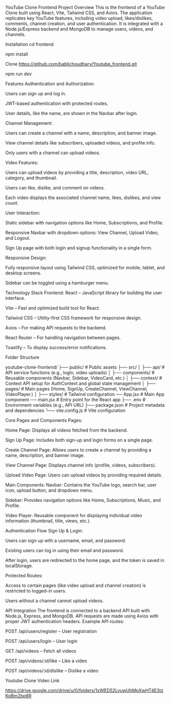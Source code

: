 YouTube Clone Frontend
Project Overview
This is the frontend of a YouTube Clone built using React, Vite, Tailwind CSS, and Axios. The application replicates key YouTube features, including video upload, likes/dislikes, comments, channel creation, and user authentication. It is integrated with a Node.js/Express backend and MongoDB to manage users, videos, and channels.

Installation
cd frontend

npm install

Clone https://github.com/bablichoudhary/Youtube_frontend.git

npm run dev

Features
Authentication and Authorization:

Users can sign up and log in.

JWT-based authentication with protected routes.

User details, like the name, are shown in the Navbar after login.

Channel Management:

Users can create a channel with a name, description, and banner image.

View channel details like subscribers, uploaded videos, and profile info.

Only users with a channel can upload videos.

Video Features:

Users can upload videos by providing a title, description, video URL, category, and thumbnail.

Users can like, dislike, and comment on videos.

Each video displays the associated channel name, likes, dislikes, and view count.

User Interaction:

Static sidebar with navigation options like Home, Subscriptions, and Profile.

Responsive Navbar with dropdown options: View Channel, Upload Video, and Logout.

Sign Up page with both login and signup functionality in a single form.

Responsive Design:

Fully responsive layout using Tailwind CSS, optimized for mobile, tablet, and desktop screens.

Sidebar can be toggled using a hamburger menu.

Technology Stack
Frontend:
React – JavaScript library for building the user interface.

Vite – Fast and optimized build tool for React.

Tailwind CSS – Utility-first CSS framework for responsive design.

Axios – For making API requests to the backend.

React Router – For handling navigation between pages.

Toastify – To display success/error notifications.

Folder Structure

youtube-clone-frontend/
├── public/ # Public assets
├── src/
│ ├── api/ # API service functions (e.g., login, video uploads)
│ ├── components/ # Reusable components (Navbar, Sidebar, VideoCard, etc.)
│ ├── context/ # Context API setup for AuthContext and global state management
│ ├── pages/ # Main pages (Home, SignUp, CreateChannel, ViewChannel, VideoPlayer.)
│ ├── styles/ # Tailwind configuration
── App.jsx # Main App component
── main.jsx # Entry point for the React app
├── .env # Environment variables (e.g., API URL)
├── package.json # Project metadata and dependencies
└── vite.config.js # Vite configuration

Core Pages and Components Pages:

Home Page: Displays all videos fetched from the backend.

Sign Up Page: Includes both sign-up and login forms on a single page.

Create Channel Page: Allows users to create a channel by providing a name, description, and banner image.

View Channel Page: Displays channel info (profile, videos, subscribers).

Upload Video Page: Users can upload videos by providing required details.

Main Components:
Navbar: Contains the YouTube logo, search bar, user icon, upload button, and dropdown menu.

Sidebar: Provides navigation options like Home, Subscriptions, Music, and Profile.

Video Player: Reusable component for displaying individual video information (thumbnail, title, views, etc.).

Authentication Flow
Sign Up & Login:

Users can sign up with a username, email, and password.

Existing users can log in using their email and password.

After login, users are redirected to the home page, and the token is saved in localStorage.

Protected Routes:

Access to certain pages (like video upload and channel creation) is restricted to logged-in users.

Users without a channel cannot upload videos.

API Integration
The frontend is connected to a backend API built with Node.js, Express, and MongoDB. API requests are made using Axios with proper JWT authentication headers.
Example API routes:

POST /api/users/register – User registration

POST /api/users/login – User login

GET /api/videos – Fetch all videos

POST /api/videos/:id/like – Like a video

POST /api/videos/:id/dislike – Dislike a video

Youtube Clone Video Link

https://drive.google.com/drive/u/0/folders/1xWED52LyuwUhMpXwHT4E3tzKqBm2bp8R
